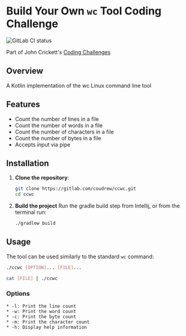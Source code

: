 # Build Your Own `wc` Tool Coding Challenge
![GitLab CI status](https://gitlab.com/coudrew/ccwc/badges/release/pipeline.svg)

Part of John Crickett's [Coding Challenges](https://codingchallenges.fyi/challenges/challenge-wc)

## Overview
A Kotlin implementation of the wc Linux command line tool

## Features
- Count the number of lines in a file
- Count the number of words in a file
- Count the number of characters in a file
- Count the number of bytes in a file
- Accepts input via pipe

## Installation

1. **Clone the repository**:

    ```sh
    git clone https://gitlab.com/coudrew/ccwc.git
    cd ccwc
    ```
2. **Build the project**
    Run the gradle build step from Intellij, or from the terminal run:
    ```sh
    ./gradlew build
    ```

## Usage

The tool can be used similarly to the standard `wc` command:

```sh
./ccwc [OPTION]... [FILE]...
```

```sh
cat [FILE] | ./ccwc
```
### Options
    * -l: Print the line count
    * -w: Print the word count
    * -c: Print the byte count
    * -m: Print the character count
    * -h: Display help information